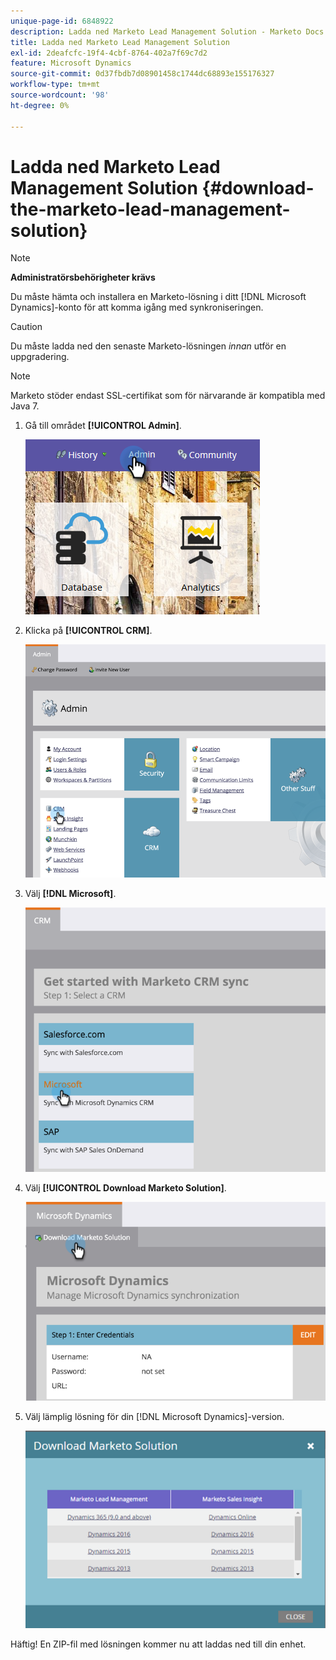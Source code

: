 ```yaml
---
unique-page-id: 6848922
description: Ladda ned Marketo Lead Management Solution - Marketo Docs - produktdokumentation
title: Ladda ned Marketo Lead Management Solution
exl-id: 2deafcfc-19f4-4cbf-8764-402a7f69c7d2
feature: Microsoft Dynamics
source-git-commit: 0d37fbdb7d08901458c1744dc68893e155176327
workflow-type: tm+mt
source-wordcount: '98'
ht-degree: 0%

---
```


# Ladda ned Marketo Lead Management Solution {#download-the-marketo-lead-management-solution}

>[!NOTE]
>
>**Administratörsbehörigheter krävs**

Du måste hämta och installera en Marketo-lösning i ditt [!DNL Microsoft Dynamics]-konto för att komma igång med synkroniseringen.

>[!CAUTION]
>
>Du måste ladda ned den senaste Marketo-lösningen _innan_ utför en uppgradering.

>[!NOTE]
>
>Marketo stöder endast SSL-certifikat som för närvarande är kompatibla med Java 7.

1. Gå till området **[!UICONTROL Admin]**.

   ![](assets/download-the-marketo-lead-management-solution-1.png)

1. Klicka på **[!UICONTROL CRM]**.

   ![](assets/download-the-marketo-lead-management-solution-2.png)

1. Välj **[!DNL Microsoft]**.

   ![](assets/download-the-marketo-lead-management-solution-3.png)

1. Välj **[!UICONTROL Download Marketo Solution]**.

   ![](assets/download-the-marketo-lead-management-solution-4.png)

1. Välj lämplig lösning för din [!DNL Microsoft Dynamics]-version.

   ![](assets/download-the-marketo-lead-management-solution-5.png)

Häftig! En ZIP-fil med lösningen kommer nu att laddas ned till din enhet.
